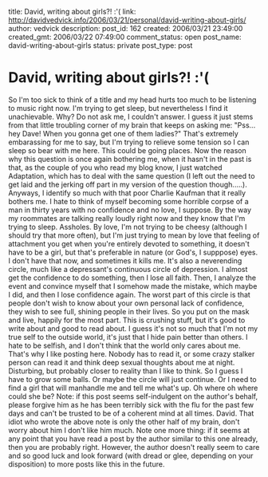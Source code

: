 title: David, writing about girls?!  :'(
link: http://davidvedvick.info/2006/03/21/personal/david-writing-about-girls/
author: vedvick
description: 
post_id: 162
created: 2006/03/21 23:49:00
created_gmt: 2006/03/22 07:49:00
comment_status: open
post_name: david-writing-about-girls
status: private
post_type: post

# David, writing about girls?!  :'(

So I'm too sick to think of a title and my head hurts too much to be listening to music right now. I'm trying to get sleep, but nevertheless I find it unachievable. Why? Do not ask me, I couldn't answer. I guess it just stems from that little troubling corner of my brain that keeps on asking me: "Pss... hey Dave! When you gonna get one of them ladies?" That's extremely embarassing for me to say, but I'm trying to relieve some tension so I can sleep so bear with me here. This could be going places. Now the reason why this question is once again bothering me, when it hasn't in the past is that, as the couple of you who read my blog know, I just watched Adaptation, which has to deal with the same question (I left out the need to get laid and the jerking off part in my version of the question though.....). Anyways, I identify so much with that poor Charlie Kaufman that it really bothers me. I hate to think of myself becoming some horrible corpse of a man in thirty years with no confidence and no love, I suppose. By the way my roommates are talking really loudly right now and they know that I'm trying to sleep. Assholes. By love, I'm not trying to be cheesy (although I should try that more often), but I'm just trying to mean by love that feeling of attachment you get when you're entirely devoted to something, it doesn't have to be a girl, but that's preferable in nature (or God's, I supppose) eyes. I don't have that now, and sometimes it kills me. It's also a neverending circle, much like a depressant's continuous circle of depression. I almost get the confidence to do something, then I lose all faith. Then, I analyze the event and convince myself that I somehow made the mistake, which maybe I did, and then I lose confidence again. The worst part of this circle is that people don't wish to know about your own personal lack of confidence, they wish to see full, shining people in their lives. So you put on the mask and live, happily for the most part. This is crushing stuff, but it's good to write about and good to read about. I guess it's not so much that I'm not my true self to the outside world, it's just that I hide pain better than others. I hate to be selfish, and I don't think that the world only cares about me. That's why I like posting here. Nobody has to read it, or some crazy stalker person can read it and think deep sexual thoughts about me at night. Disturbing, but probably closer to reality than I like to think. So I guess I have to grow some balls. Or maybe the circle will just continue. Or I need to find a girl that will manhandle me and tell me what's up. Oh where oh where could she be? Note: if this post seems self-indulgent on the author's behalf, please forgive him as he has been terribly sick with the flu for the past few days and can't be trusted to be of a coherent mind at all times. David. That idiot who wrote the above note is only the other half of my brain, don't worry about him I don't like him much. Note one more thing: if it seems at any point that you have read a post by the author similar to this one already, then you are probably right. However, the author doesn't really seem to care and so good luck and look forward (with dread or glee, depending on your disposition) to more posts like this in the future.